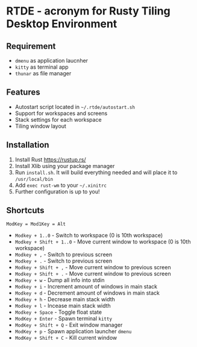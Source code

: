 # RTDE - acronym for Rusty Tiling Desktop Environment

## Requirement
- ```dmenu``` as application laucnher
- ```kitty``` as terminal app
- ```thunar``` as file manager

## Features
- Autostart script located in ```~/.rtde/autostart.sh```
- Support for workspaces and screens
- Stack settings for each workspace
- Tiling window layout

## Installation
1. Install Rust https://rustup.rs/
2. Install Xlib using your package manager
3. Run ```install.sh```. It will build everything needed and will place it to ```/usr/local/bin``` 
4. Add ```exec rust-wm``` to your ```~/.xinitrc```
5. Further configuration is up to you!

## Shortcuts
```ModKey = Mod1Key = Alt```
- ```Modkey + 1..0``` - Switch to workspace (0 is 10th workspace)
- ```Modkey + Shift + 1..0``` - Move current window to workspace (0 is 10th workspace)
- ```Modkey + ,``` - Switch to previous screen
- ```Modkey + .``` - Switch to previous screen
- ```Modkey + Shift + ,``` - Move current window to previous screen
- ```Modkey + Shift + .``` - Move current window to previous screen
- ```Modkey + w``` - Dump all info into stdin
- ```Modkey + i``` - Increment amount of windows in main stack
- ```Modkey + d``` - Decrement amount of windows in main stack
- ```Modkey + h``` - Decrease main stack width
- ```Modkey + l``` - Incease main stack width
- ```Modkey + Space``` - Toggle float state
- ```ModKey + Enter``` - Spawn terminal ```kitty```
- ```ModKey + Shift + Q``` - Exit window manager
- ```ModKey + p``` - Spawn application launcher ```dmenu```
- ```ModKey + Shift + C``` - Kill current window
